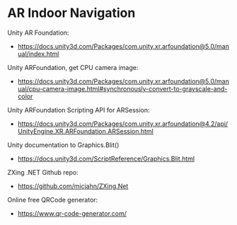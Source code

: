 # AR Indoor Navigation

Unity AR Foundation:
- https://docs.unity3d.com/Packages/com.unity.xr.arfoundation@5.0/manual/index.html

Unity ARFoundation, get CPU camera image:
- https://docs.unity3d.com/Packages/com.unity.xr.arfoundation@5.0/manual/cpu-camera-image.html#synchronously-convert-to-grayscale-and-color

Unity ARFoundation Scripting API for ARSession:
- https://docs.unity3d.com/Packages/com.unity.xr.arfoundation@4.2/api/UnityEngine.XR.ARFoundation.ARSession.html

Unity documentation to Graphics.Blit()
- https://docs.unity3d.com/ScriptReference/Graphics.Blit.html

ZXing .NET Github repo:
- https://github.com/micjahn/ZXing.Net

Online free QRCode generator:
- https://www.qr-code-generator.com/
